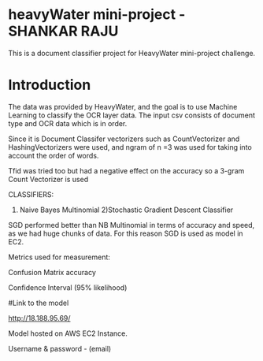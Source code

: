 # heavyWater mini-project - SHANKAR RAJU

This is a document classifier project for HeavyWater mini-project challenge. 
# Introduction
The data was provided by HeavyWater, and the goal is to use Machine Learning to classify the OCR layer data. The input csv consists of document type and OCR data which is in order.

Since it is Document Classifer vectorizers such as CountVectorizer and HashingVectorizers were used, and ngram of n =3 was used for taking into account the order of words.

Tfid was tried too but had a negative effect on the accuracy so a 3-gram Count Vectorizer is used

CLASSIFIERS:
1) Naive Bayes Multinomial
2)Stochastic Gradient Descent Classifier

SGD performed better than NB Multinomial in terms of accuracy and speed, as we had huge chunks of data. For this reason SGD is used as model in EC2.

Metrics used for measurement:

Confusion Matrix
accuracy

Confidence Interval (95% likelihood)

#Link to the model

http://18.188.95.69/ 

Model hosted on AWS EC2 Instance.

Username & password - (email)

